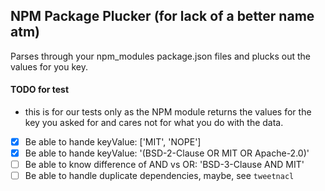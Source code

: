 ## NPM Package Plucker (for lack of a better name atm)

Parses through your npm_modules package.json files and plucks out the
values for you key.

#### TODO for test

* this is for our tests only as the NPM module returns the values for
  the key you asked for and cares not for what you do with the data.

- [x] Be able to hande keyValue: ['MIT', 'NOPE']
- [x] Be able to hande keyValue: '(BSD-2-Clause OR MIT OR Apache-2.0)'
- [ ] Be able to know difference of AND vs OR: 'BSD-3-Clause AND MIT'
- [ ] Be able to handle duplicate dependencies, maybe, see `tweetnacl`
